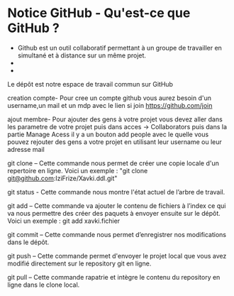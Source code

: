 # Notice GitHub - Qu'est-ce que GitHub ?


- Github est un outil collaboratif permettant à un groupe de travailler en simultané et à distance sur un même projet.
- 
- 

Le dépôt est notre espace de travail commun sur GitHub

creation compte- Pour cree un compte github vous aurez besoin d'un username,un mail et un mdp avec le lien si join https://github.com/join

ajout membre- Pour ajouter des gens à votre projet vous devez aller dans les parametre de votre projet puis dans acces → Collaborators puis dans la partie Manage Acess il y a un bouton add people avec le quelle vous pouvez rejouter des gens a votre projet en utilisant leur username ou leur adresse mail

git clone – Cette commande nous permet de créer une copie locale d'un repertoire en ligne.
Voici un exemple : "git clone git@github.com:IziFrize/Xavki.ddl.git"

git status - Cette commande nous montre l'état actuel de l’arbre de travail.

git add – Cette commande va ajouter le contenu de fichiers à l’index ce qui va nous permettre des créer des paquets à envoyer ensuite sur le dépôt.
Voici un exemple : git add xavki.fichier

git commit – Cette commande nous permet d’enregistrer nos modifications dans le dépôt.

git push – Cette commande permet d'envoyer le projet local que vous avez modifié directement sur le repository git en ligne.

git pull – Cette commande rapatrie et intègre le contenu du repository en ligne dans le clone local.



